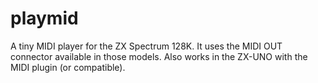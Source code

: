 # playmid
A tiny MIDI player for the ZX Spectrum 128K. It uses the MIDI OUT connector available in those models. Also works in the ZX-UNO with the MIDI plugin (or compatible).
